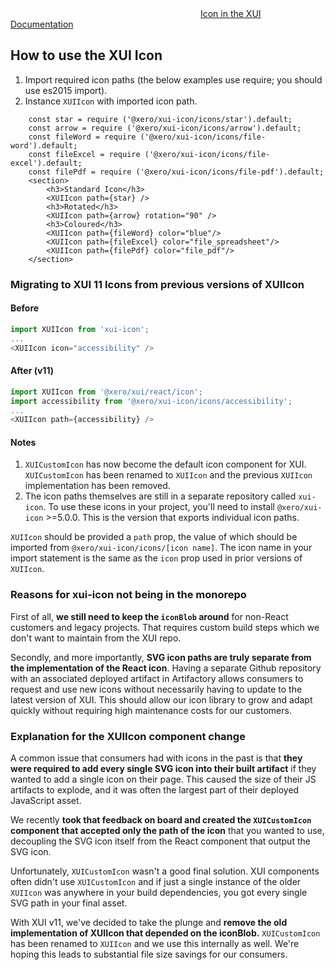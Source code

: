 <div class="xui-margin-vertical">
	<div>
		<svg focusable="false" class="xui-icon xui-icon-inline xui-icon-large xui-icon-color-blue"> <use xlink:href="#xui-icon-bookmark" role="presentation"/></svg>
		<span><a href="../section-icons.html#icons">Icon in the XUI Documentation</a></span>
	</div>
</div>

## How to use the XUI Icon

1. Import required icon paths (the below examples use require; you should use es2015 import).
1. Instance `XUIIcon` with imported icon path.

```
	const star = require ('@xero/xui-icon/icons/star').default;
	const arrow = require ('@xero/xui-icon/icons/arrow').default;
	const fileWord = require ('@xero/xui-icon/icons/file-word').default;
	const fileExcel = require ('@xero/xui-icon/icons/file-excel').default;
	const filePdf = require ('@xero/xui-icon/icons/file-pdf').default;
	<section>
		<h3>Standard Icon</h3>
		<XUIIcon path={star} />
		<h3>Rotated</h3>
		<XUIIcon path={arrow} rotation="90" />
		<h3>Coloured</h3>
		<XUIIcon path={fileWord} color="blue"/>
		<XUIIcon path={fileExcel} color="file_spreadsheet"/>
		<XUIIcon path={filePdf} color="file_pdf"/>
	</section>
```

### Migrating to XUI 11 Icons from previous versions of XUIIcon

#### Before
```js
import XUIIcon from 'xui-icon';
...
<XUIIcon icon="accessibility" />
```
#### After (v11)
```js
import XUIIcon from '@xero/xui/react/icon';
import accessibility from '@xero/xui-icon/icons/accessibility';
...
<XUIIcon path={accessibility} />
```

#### Notes

1. `XUICustomIcon` has now become the default icon component for XUI. `XUICustomIcon` has been renamed to `XUIIcon` and the previous `XUIIcon` implementation has been removed.
1. The icon paths themselves are still in a separate repository called `xui-icon`.  To use these icons in your project, you'll need to install `@xero/xui-icon` >=5.0.0.  This is the version that exports individual icon paths.

`XUIIcon` should be provided a `path` prop, the value of which should be imported from `@xero/xui-icon/icons/[icon name]`. The icon name in your import statement is the same as the `icon` prop used in prior versions of `XUIIcon`.

### Reasons for xui-icon not being in the monorepo

First of all, **we still need to keep the `iconBlob` around** for non-React customers and legacy projects.  That requires custom build steps which we don't want to maintain from the XUI repo.

Secondly, and more importantly, **SVG icon paths are truly separate from the implementation of the React icon**.  Having a separate Github repository with an associated deployed artifact in Artifactory allows consumers to request and use new icons without necessarily having to update to the latest version of XUI.  This should allow our icon library to grow and adapt quickly without requiring high maintenance costs for our customers.

### Explanation for the XUIIcon component change

A common issue that consumers had with icons in the past is that **they were required to add every single SVG icon into their built artifact** if they wanted to add a single icon on their page.  This caused the size of their JS artifacts to explode, and it was often the largest part of their deployed JavaScript asset.

We recently **took that feedback on board and created the `XUICustomIcon` component that accepted only the path of the icon** that you wanted to use, decoupling the SVG icon itself from the React component that output the SVG icon.

Unfortunately, `XUICustomIcon` wasn't a good final solution.  XUI components often didn't use `XUICustomIcon` and if just a single instance of the older `XUIIcon` was anywhere in your build dependencies, you got every single SVG path in your final asset.

With XUI v11, we've decided to take the plunge and **remove the old implementation of XUIIcon that depended on the iconBlob.** `XUICustomIcon` has been renamed to `XUIIcon` and we use this internally as well.  We're hoping this leads to substantial file size savings for our consumers.

